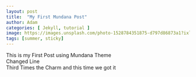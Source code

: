 ```yaml
---
layout: post
title:  "My First Mundana Post"
author: Adam
categories: [ Jekyll, tutorial ]
image: https://images.unsplash.com/photo-1528784351875-d797d86873a1?ixlib=rb-1.2.1&auto=format&fit=crop&w=750&q=80
tags: [summer, sticky]
---
```

This is my First Post using Mundana Theme<br>
Changed Line<br>
Third Times the Charm and this time we got it